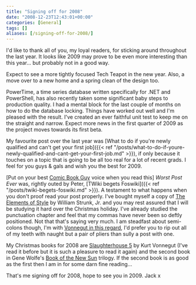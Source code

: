```yaml
---
title: "Signing off for 2008"
date: "2008-12-23T12:43:01+00:00"
categories: [General]
tags: []
aliases: [/signing-off-for-2008/]
---
```


I'd like to thank all of you, my loyal readers, for sticking around throughout the last year. It looks like 2009 may prove to be even more interesting than this year... but probably not in a good way.

Expect to see a more tightly focused Tech Teapot in the new year. Also, a move over to a new home and a spring clean of the design too.

PowerTime, a time series database written specifically for .NET and PowerShell, has also recently taken some significant baby steps to production quality. I had a mental block for the last couple of months on how to do the database locking. Things have worked out well and I'm pleased with the result. I've created an ever faithful unit test to keep me on the straight and narrow. Expect more news in the first quarter of 2009 as the project moves towards its first beta.

My favourite post over the last year was [What to do if you're newly qualified and can't get your first job]({{< ref "/posts/what-to-do-if-youre-newly-qualified-and-cant-get-your-first-job.md" >}}), if only because it touches on a topic that is going to be all too real for a lot of recent grads. I feel for you guys &amp; gals and wish you the best for 2009.

[Put on your best [Comic Book Guy](https://en.wikipedia.org/wiki/Comic_Book_Guy) voice when you read this] <em>Worst Post Ever</em> was, rightly outed by Peter, [TWiki begets Foswiki]({{< ref "/posts/twiki-begets-foswiki.md" >}}). A testament to what happens when you don't proof read your post properly. I've bought myself a copy of [The Elements of Style](http://www.bartleby.com/141/) by William Strunk, Jr. and you may rest assured that I will be studying it hard over the Christmas holiday. I've already studied the punctuation chapter and feel that my commas have never been so deftly positioned. Not that that's saying very much. I am steadfast about semi-colons though, I'm with [Vonnegut in this regard](http://www.quotationspage.com/quote/39857.html), I'd prefer you to rip out all of my teeth with naught but a pair of pliers than sully a post with one.

My Christmas books for 2008 are [Slaughterhouse 5](https://en.wikipedia.org/wiki/Slaughterhouse-Five) by Kurt Vonnegut (I've read it before but it is such a pleasure to read it again) and the second book in Gene Wolfe's [Book of the New Sun](https://en.wikipedia.org/wiki/The_Book_of_the_New_Sun) trilogy. If the second book is as good as the first then I am in for some darn fine reading...

That's me signing off for 2008, hope to see you in 2009. Jack x

